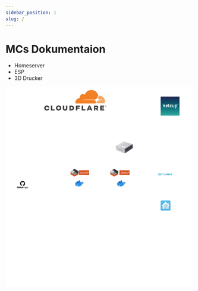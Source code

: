 ```yaml
---
sidebar_position: 1
slug: /
---
```


# MCs Dokumentaion

- Homeserver
- ESP
- 3D Drucker

![Homeserver Architektur](HomeserverArchitektur.png)
